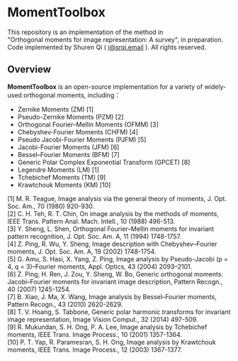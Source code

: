 # MomentToolbox
This repository is an implementation of the method in  
"Orthogonal moments for image representation: A survey", in preparation.  
Code implemented by Shuren Qi ( i@srqi.email ). All rights reserved.  
## Overview
**MomentToolbox** is an open-source implementation for a variety of widely-used orthogonal moments, including：   
* Zernike Moments (ZM) [1]  
* Pseudo-Zernike Moments (PZM) [2]  
* Orthogonal Fourier–Mellin Moments (OFMM) [3]  
* Chebyshev-Fourier Moments (CHFM) [4]  
* Pseudo Jacobi-Fourier Moments (PJFM) [5]  
* Jacobi-Fourier Moments (JFM) [6]  
* Bessel–Fourier Moments (BFM) [7]  
* Generic Polar Complex Exponential Transform (GPCET) [8]  
* Legendre Moments (LM) [1]  
* Tchebichef Moments (TM) [9]  
* Krawtchouk Moments (KM) [10]  
  
  
[1]	M. R. Teague, Image analysis via the general theory of moments, J. Opt. Soc. Am., 70 (1980) 920-930.  
[2]	C. H. Teh, R. T. Chin, On image analysis by the methods of moments, IEEE Trans. Pattern Anal. Mach. Intell., 10 (1988) 496-513.  
[3]	Y. Sheng, L. Shen, Orthogonal Fourier–Mellin moments for invariant pattern recognition, J. Opt. Soc. Am. A, 11 (1994) 1748-1757.  
[4]	Z. Ping, R. Wu, Y. Sheng, Image description with Chebyshev–Fourier moments, J. Opt. Soc. Am. A, 19 (2002) 1748-1754.  
[5] G. Amu, S. Hasi, X. Yang, Z. Ping, Image analysis by Pseudo-Jacobi (p = 4, q = 3)–Fourier moments, Appl. Optics, 43 (2004) 2093–2101.  
[6]	Z. Ping, H. Ren, J. Zou, Y. Sheng, W. Bo, Generic orthogonal moments: Jacobi–Fourier moments for invariant image description, Pattern Recogn., 40 (2007) 1245-1254.  
[7]	B. Xiao, J. Ma, X. Wang, Image analysis by Bessel–Fourier moments, Pattern Recogn., 43 (2010) 2620-2629.  
[8]	T. V. Hoang, S. Tabbone, Generic polar harmonic transforms for invariant image representation, Image Vision Comput., 32 (2014) 497-509.  
[9]	R. Mukundan, S. H. Ong, P. A. Lee, Image analysis by Tchebichef moments, IEEE Trans. Image Process., 10 (2001) 1357-1364.   
[10]	P. T. Yap, R. Paramesran, S. H. Ong, Image analysis by Krawtchouk moments, IEEE Trans. Image Process., 12 (2003) 1367-1377. 

